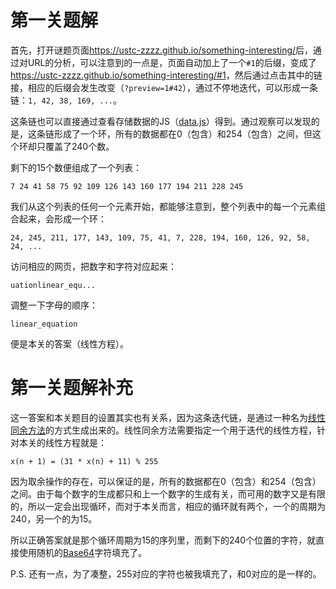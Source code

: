 # 第一关题解

首先，打开谜题页面<https://ustc-zzzz.github.io/something-interesting/>后，通过对URL的分析，可以注意到的一点是，页面自动加上了一个`#1`的后缀，变成了<https://ustc-zzzz.github.io/something-interesting/#1>，然后通过点击其中的链接，相应的后缀会发生改变（`?preview=1#42`），通过不停地迭代，可以形成一条链：`1, 42, 38, 169, ...`。

这条链也可以直接通过查看存储数据的JS（[data.js](./data.js)）得到。通过观察可以发现的是，这条链形成了一个环，所有的数据都在0（包含）和254（包含）之间，但这个环却只覆盖了240个数。

剩下的15个数便组成了一个列表：

`7 24 41 58 75 92 109 126 143 160 177 194 211 228 245`

我们从这个列表的任何一个元素开始，都能够注意到，整个列表中的每一个元素组合起来，会形成一个环：

`24, 245, 211, 177, 143, 109, 75, 41, 7, 228, 194, 160, 126, 92, 58, 24, ...`

访问相应的网页，把数字和字符对应起来：

`uationlinear_equ...`

调整一下字母的顺序：

`linear_equation`

便是本关的答案（线性方程）。

# 第一关题解补充

这一答案和本关题目的设置其实也有关系，因为这条迭代链，是通过一种名为[线性同余方法](https://en.wikipedia.org/wiki/Linear_congruential_generator)的方式生成出来的。线性同余方法需要指定一个用于迭代的线性方程，针对本关的线性方程就是：

`x(n + 1) = (31 * x(n) + 11) % 255`

因为取余操作的存在，可以保证的是，所有的数据都在0（包含）和254（包含）之间。由于每个数字的生成都只和上一个数字的生成有关，而可用的数字又是有限的，所以一定会出现循环，而对于本关而言，相应的循环就有两个，一个的周期为240，另一个的为15。

所以正确答案就是那个循环周期为15的序列里，而剩下的240个位置的字符，就直接使用随机的[Base64](https://en.wikipedia.org/wiki/Base64)字符填充了。

P.S. 还有一点，为了凑整，255对应的字符也被我填充了，和0对应的是一样的。

